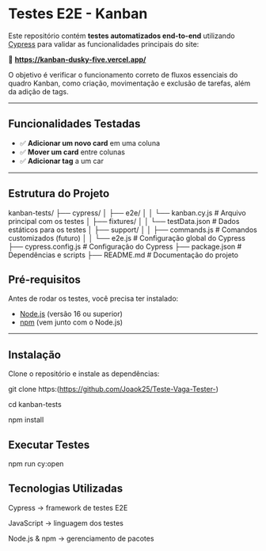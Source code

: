 # Testes E2E - Kanban

Este repositório contém **testes automatizados end-to-end** utilizando [Cypress](https://www.cypress.io/) para validar as funcionalidades principais do site:

🔗 **https://kanban-dusky-five.vercel.app/**

O objetivo é verificar o funcionamento correto de fluxos essenciais do quadro Kanban, como criação, movimentação e exclusão de tarefas, além da adição de tags.


---

##  Funcionalidades Testadas

- ✅ **Adicionar um novo card** em uma coluna
- ✅ **Mover um card** entre colunas
- ✅ **Adicionar tag** a um car

---
##  Estrutura do Projeto

kanban-tests/
├── cypress/
│ ├── e2e/
│ │ └── kanban.cy.js # Arquivo principal com os testes
│ ├── fixtures/
│ │ └── testData.json # Dados estáticos para os testes
│ ├── support/
│ │ ├── commands.js # Comandos customizados (futuro)
│ │ └── e2e.js # Configuração global do Cypress
├── cypress.config.js # Configuração do Cypress
├── package.json # Dependências e scripts
├── README.md # Documentação do projeto

##  Pré-requisitos

Antes de rodar os testes, você precisa ter instalado:

- [Node.js](https://nodejs.org/) (versão 16 ou superior)
- [npm](https://www.npmjs.com/) (vem junto com o Node.js)

---

##  Instalação

Clone o repositório e instale as dependências:

git clone https:(https://github.com/Joaok25/Teste-Vaga-Tester-)

cd kanban-tests

npm install


## Executar Testes

npm run cy:open

## Tecnologias Utilizadas
Cypress → framework de testes E2E

JavaScript → linguagem dos testes

Node.js & npm → gerenciamento de pacotes
